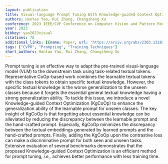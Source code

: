 ```yaml
---
layout: publication
title: Visual-language Prompt Tuning With Knowledge-guided Context Optimization
authors: Hantao Yao, Rui Zhang, Changsheng Xu
conference: 2023 IEEE/CVF Conference on Computer Vision and Pattern Recognition (CVPR)
year: 2023
bibkey: yao2023visual
citations: 78
additional_links: [{name: Paper, url: 'https://arxiv.org/abs/2303.13283'}]
tags: ["CVPR", "Prompting", "Training Techniques"]
short_authors: Hantao Yao, Rui Zhang, Changsheng Xu
---
```

Prompt tuning is an effective way to adapt the pre-trained visual-language
model (VLM) to the downstream task using task-related textual tokens.
Representative CoOp-based work combines the learnable textual tokens with the
class tokens to obtain specific textual knowledge. However, the specific
textual knowledge is the worse generalization to the unseen classes because it
forgets the essential general textual knowledge having a strong generalization
ability. To tackle this issue, we introduce a novel Knowledge-guided Context
Optimization (KgCoOp) to enhance the generalization ability of the learnable
prompt for unseen classes. The key insight of KgCoOp is that forgetting about
essential knowledge can be alleviated by reducing the discrepancy between the
learnable prompt and the hand-crafted prompt. Especially, KgCoOp minimizes the
discrepancy between the textual embeddings generated by learned prompts and the
hand-crafted prompts. Finally, adding the KgCoOp upon the contrastive loss can
make a discriminative prompt for both seen and unseen tasks. Extensive
evaluation of several benchmarks demonstrates that the proposed
Knowledge-guided Context Optimization is an efficient method for prompt tuning,
*i.e.,* achieves better performance with less training time.